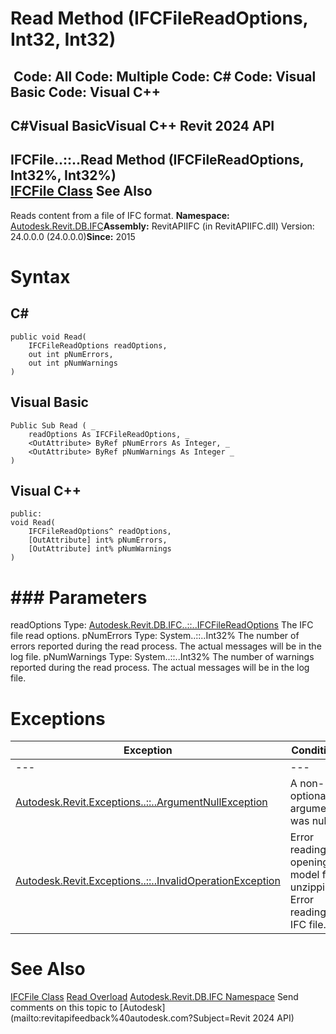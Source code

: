 # Read Method (IFCFileReadOptions, Int32, Int32)

﻿
 Code: All Code: Multiple Code: C# Code: Visual Basic Code: Visual C++   
---  
C#Visual BasicVisual C++
Revit 2024 API  
---  
IFCFile..::..Read Method (IFCFileReadOptions, Int32%, Int32%)  
[IFCFile Class](6f327830-5053-cf5d-c50e-2f5ab037b0b5.md "IFCFile Class") See Also  
---  
Reads content from a file of IFC format. 
**Namespace:** [Autodesk.Revit.DB.IFC](b823fafb-1ba1-896b-4097-142c2817ce74.md "Autodesk.Revit.DB.IFC Namespace")**Assembly:** RevitAPIIFC (in RevitAPIIFC.dll) Version: 24.0.0.0 (24.0.0.0)**Since:** 2015 
# Syntax
C#  
---  
```text
public void Read(
	IFCFileReadOptions readOptions,
	out int pNumErrors,
	out int pNumWarnings
)
```
  
Visual Basic  
---  
```text
Public Sub Read ( _
	readOptions As IFCFileReadOptions, _
	<OutAttribute> ByRef pNumErrors As Integer, _
	<OutAttribute> ByRef pNumWarnings As Integer _
)
```
  
Visual C++  
---  
```text
public:
void Read(
	IFCFileReadOptions^ readOptions, 
	[OutAttribute] int% pNumErrors, 
	[OutAttribute] int% pNumWarnings
)
```
  
# ### Parameters
readOptions
    Type: [Autodesk.Revit.DB.IFC..::..IFCFileReadOptions](3dc6542a-ed72-81a1-7cf8-8af17a6c2949.md "IFCFileReadOptions Class") The IFC file read options. 
pNumErrors
    Type: System..::..Int32% The number of errors reported during the read process. The actual messages will be in the log file. 
pNumWarnings
    Type: System..::..Int32% The number of warnings reported during the read process. The actual messages will be in the log file. 
# Exceptions
| Exception | Condition |
| --- | --- |
| --- | --- |
| [Autodesk.Revit.Exceptions..::..ArgumentNullException](631e1424-60f4-929b-4e52-dda9dcd26316.md "ArgumentNullException Class") | A non-optional argument was null |
| [Autodesk.Revit.Exceptions..::..InvalidOperationException](9e715f03-3884-e539-4dd6-8d7545733adc.md "InvalidOperationException Class") | Error reading opening model for unzipping. Error reading IFC file. |

# See Also
[IFCFile Class](6f327830-5053-cf5d-c50e-2f5ab037b0b5.md "IFCFile Class")
[Read Overload](2257c4f2-2f60-5326-2294-0eefe5989efe.md "Read Method")
[Autodesk.Revit.DB.IFC Namespace](b823fafb-1ba1-896b-4097-142c2817ce74.md "Autodesk.Revit.DB.IFC Namespace")
Send comments on this topic to [Autodesk](mailto:revitapifeedback%40autodesk.com?Subject=Revit 2024 API)